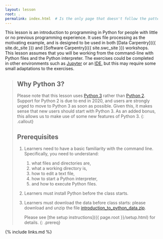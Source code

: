 ```yaml
---
layout: lesson
root: .
permalink: index.html  # Is the only page that doesn't follow the pattern /:path/index.html
---
```


This lesson is an introduction to programming in Python
for people with little or no previous programming experience.
It uses file processing as the motivating example,
and is designed to be used in both [Data Carpentry]({{ site.dc_site }})
and [Software Carpentry]({{ site.swc_site }}) workshops.
This lesson assumes that you will be working from the command-line with Python files and the Python interpreter.
The exercises could be completed in other environments such as [Jupyter][jupyter] or an [IDE][python_ide], but this may require some small adaptations to the exercises.

> ## Why Python 3?
>
> Please note that this lesson uses [Python 3][python3] rather than [Python 2][python2]. Support for Python 2 is due to end in 2020, and users are strongly urged to move to Python 3 as soon as possible. Given this, it makes sense that new users should start with Python 3. As an added bonus, this allows us to make use of some new features of Python 3.
{: .callout}
>
> ## Prerequisites
>
>1. Learners need to have a basic familiarity with the command line. Specifically, you need to
>   understand:
>       1. what files and directories are,
>       2. what a working directory is,
>       3. how to edit a text file,
>       4. how to start a Python interpreter,
>       5. and how to execute Python files.
>
> 2. Learners must install Python before the class starts.
>
> 3. Learners must download the data before class starts:
>    please download and unzip the file
>    [introduction_to_python_data.zip]({{page.root}}/files/introduction_to_python_data.zip).
>
>    Please see [the setup instructions]({{ page.root }}/setup.html)
>    for details.
{: .prereq}

{% include links.md %}

[jupyter]: https://jupyter.org/
[python2]: https://en.wikipedia.org/wiki/History_of_Python#Version_2
[python3]: https://en.wikipedia.org/wiki/History_of_Python#Version_3
[python_ide]: https://wiki.python.org/moin/IntegratedDevelopmentEnvironments

